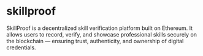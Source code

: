 # skillproof
SkillProof is a decentralized skill verification platform built on Ethereum. It allows users to record, verify, and showcase professional skills securely on the blockchain — ensuring trust, authenticity, and ownership of digital credentials.
